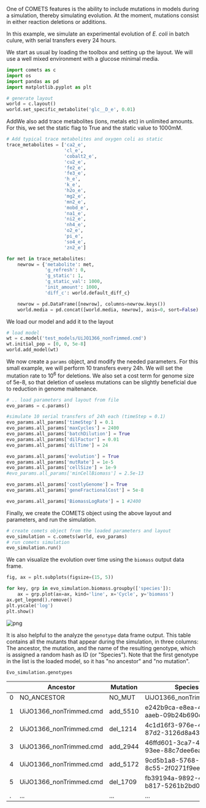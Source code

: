 One of COMETS features is the ability to include mutations in models during a
simulation, thereby simulating evolution. At the moment, mutations consist in
either reaction deletions or additions.

In this example, we simulate an experimental evolution of *E. coli* in batch
culure, with serial transfers every 24 hours.

We start as usual by loading the toolbox and setting up the layout. We will use
a well mixed environment with a glucose minimal media.

```Python
import comets as c
import os
import pandas as pd
import matplotlib.pyplot as plt

# generate layout
world = c.layout()
world.set_specific_metabolite('glc__D_e', 0.01)
```

AddWe also add trace metabolites (ions, metals etc) in unlimited amounts. For
this, we set the static flag to True and the static value to 1000mM.

```Python
# Add typical trace metabolites and oxygen coli as static
trace_metabolites = ['ca2_e',
                     'cl_e',
                     'cobalt2_e',
                     'cu2_e',
                     'fe2_e',
                     'fe3_e',
                     'h_e',
                     'k_e',
                     'h2o_e',
                     'mg2_e',
                     'mn2_e',
                     'mobd_e',
                     'na1_e',
                     'ni2_e',
                     'nh4_e',
                     'o2_e',
                     'pi_e',
                     'so4_e',
                     'zn2_e']

for met in trace_metabolites:
    newrow = {'metabolite': met,
              'g_refresh': 0,
              'g_static': 1,
              'g_static_val': 1000,
              'init_amount': 1000,
              'diff_c': world.default_diff_c}

    newrow = pd.DataFrame([newrow], columns=newrow.keys())
    world.media = pd.concat([world.media, newrow], axis=0, sort=False)
```

We load our model and add it to the layout

```Python
# load model
wt = c.model('test_models/UiJO1366_nonTrimmed.cmd')
wt.initial_pop = [0, 0, 5e-8]
world.add_model(wt)
```

We now create a `params` object, and modify the needed parameters. For this
small example, we will perform 10 transfers every 24h. We will set the mutation
rate to $10^6$ for deletions. We also set a cost term for genome size of 5e-8,
so that deletion of useless mutations can be slightly beneficial due to
reduction in genome maitenance.

```Python
# .. load parameters and layout from file
evo_params = c.params()

#simulate 10 serial transfers of 24h each (timeStep = 0.1)
evo_params.all_params['timeStep'] = 0.1
evo_params.all_params['maxCycles'] = 2400
evo_params.all_params['batchDilution'] = True
evo_params.all_params['dilFactor'] = 0.01
evo_params.all_params['dilTime'] = 24

evo_params.all_params['evolution'] = True
evo_params.all_params['mutRate'] = 1e-5
evo_params.all_params['cellSize'] = 1e-9
#evo_params.all_params['minCellBiomass'] = 2.5e-13

evo_params.all_params['costlyGenome'] = True
evo_params.all_params['geneFractionalCost'] = 5e-8

evo_params.all_params['BiomassLogRate'] = 1 #2400
```

Finally, we create the COMETS object using the above layout and parameters, and
run the simulation.

```Python
# create comets object from the loaded parameters and layout
evo_simulation = c.comets(world, evo_params)
# run comets simulation
evo_simulation.run()
```

We can visualize the evolution over time using the `biomass` output data frame.

```Python
fig, ax = plt.subplots(figsize=(15, 5))

for key, grp in evo_simulation.biomass.groupby(['species']):
    ax = grp.plot(ax=ax, kind='line', x='Cycle', y='biomass')
ax.get_legend().remove()
plt.yscale('log')
plt.show()
```

![png](../img/evolution_1.png)


It is also helpful to the analyze the `genotype` data frame output. This table
contains all the mutants that appear during the simulation, in three columns:
The ancestor, the mutation, and the name of the resulting genotype, which is
assigned a random hash as ID (or "Species"). Note that the first genotype in
the list is the loaded model, so it has "no ancestor" and "no mutation". 

```Python
Evo_simulation.genotypes
```
|   | Ancestor                | Mutation | Species                              |
|---|-------------------------|----------|--------------------------------------|
| 0 | NO_ANCESTOR             | NO_MUT   | UiJO1366_nonTrimmed.cmd              |
| 1 | UiJO1366_nonTrimmed.cmd | add_5510 | e242b9ca-e8ea-46ab-aaeb-09b24b690d6c |
| 2 | UiJO1366_nonTrimmed.cmd | del_1214 | 4c1d16f3-976e-446b-87d2-3126d8a4310f |
| 3 | UiJO1366_nonTrimmed.cmd | add_2944 | 46ffd601-3ca7-4d63-93ee-88c7dee6ea03 |
| 4 | UiJO1366_nonTrimmed.cmd | add_5172 | 9cd5b1a8-5768-4e1c-8c55-2f0271f9ee36 |
| 5 | UiJO1366_nonTrimmed.cmd | del_1709 | fb39194a-9892-4942-b817-5261b2bd0da6 |
| . | ... | ... | ... |
